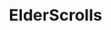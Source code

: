 ---
title: ElderScrolls
crosslinks:
- teslore
- TrueSTL
- Morrowind
- skyrim
- Gamingcirclejerk
- elderscrollsonline
- Redguard
- skyrimmods
- gaming
- skywind
- Daggerfall
- AskReddit
- causeWhyNotMate
- nextelderscrolls
- skyrimdadjokes
- PrequelMemes
- SkyrimPorn
- The_Dominion
- ESOGuilds
- modpiracy
---